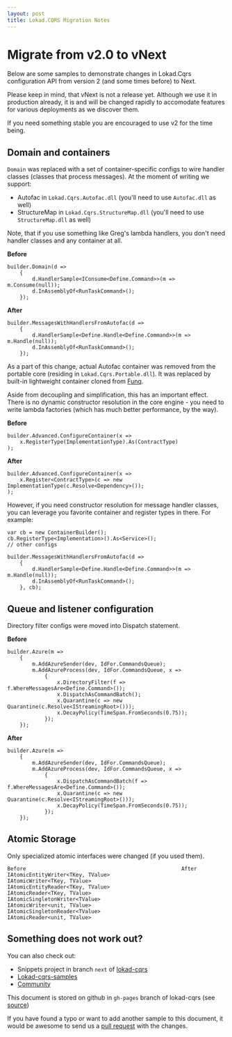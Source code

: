 ```yaml
---
layout: post
title: Lokad.CQRS Migration Notes
---
```


Migrate from v2.0 to vNext
=========================

Below are some samples to demonstrate changes in Lokad.Cqrs configuration API from version 2 
(and some times before) to Next.

Please keep in mind, that vNext is not a release yet. Although we use it in production already,
it is and will be changed rapidly to accomodate features for various deployments as we discover them.

If you need something stable you are encouraged to use v2 for the time being.

Domain and containers
---------------------

`Domain` was replaced with a set of container-specific configs to wire handler classes 
(classes that process messages). At the moment of writing we support:

* Autofac in `Lokad.Cqrs.Autofac.dll` (you'll need to use `Autofac.dll` as well)
* StructureMap in `Lokad.Cqrs.StructureMap.dll` (you'll need to use `StructureMap.dll` as well)
  
Note, that if you use something like Greg's lambda handlers, you don't need handler 
classes and any container at all.

**Before**

    builder.Domain(d =>
        {
            d.HandlerSample<IConsume<Define.Command>>(m => m.Consume(null));            
            d.InAssemblyOf<RunTaskCommand>(); 
        });

**After**

    builder.MessagesWithHandlersFromAutofac(d =>
        {
            d.HandlerSample<Define.Handle<Define.Command>>(m => m.Handle(null));            
            d.InAssemblyOf<RunTaskCommand>();
        });
        
As a part of this change, actual Autofac container was removed from the portable core 
(residing in `Lokad.Cqrs.Portable.dll`). It was replaced by built-in lightweight container
cloned from [Funq](http://funq.codeplex.com/).

Aside from decoupling and simplification, this has an important effect. There is no dynamic
constructor resolution in the core engine - you need to write lambda factories (which has much
better performance, by the way).

**Before**

    builder.Advanced.ConfigureContainer(x => 
        x.RegisterType(ImplementationType).As(ContractType)
    );
    
**After**
  
    builder.Advanced.ConfigureContainer(x =>
        x.Register<ContractType>(c => new ImplementationType(c.Resolve<Dependency>());
    );
    
However, if you need constructor resolution for message handler classes, you can leverage
you favorite container and register types in there. For example:

    var cb = new ContainerBuilder();
    cb.RegisterType<Implementation>().As<Service>();
    // other configs

    builder.MessagesWithHandlersFromAutofac(d =>
        {
            d.HandlerSample<Define.Handle<Define.Command>>(m => m.Handle(null));            
            d.InAssemblyOf<RunTaskCommand>();
        }, cb);

Queue and listener configuration
--------------------------------

Directory filter configs were moved into Dispatch statement.

**Before**

    builder.Azure(m =>
        {
            m.AddAzureSender(dev, IdFor.CommandsQueue);
            m.AddAzureProcess(dev, IdFor.CommandsQueue, x =>
                {
                    x.DirectoryFilter(f => f.WhereMessagesAre<Define.Command>());
                    x.DispatchAsCommandBatch();
                    x.Quarantine(c => new Quarantine(c.Resolve<IStreamingRoot>()));
                    x.DecayPolicy(TimeSpan.FromSeconds(0.75));
                });
        });

**After**

    builder.Azure(m =>
        {
            m.AddAzureSender(dev, IdFor.CommandsQueue);
            m.AddAzureProcess(dev, IdFor.CommandsQueue, x =>
                {
                    x.DispatchAsCommandBatch(f => f.WhereMessagesAre<Define.Command>());
                    x.Quarantine(c => new Quarantine(c.Resolve<IStreamingRoot>()));
                    x.DecayPolicy(TimeSpan.FromSeconds(0.75));
                });
        });
        
Atomic Storage
--------------

Only specialized atomic interfaces were changed (if you used them).


    Before                                                  After
    IAtomicEntityWriter<TKey, TValue>                       IAtomicWriter<TKey, TValue>
    IAtomicEntityReader<TKey, TValue>                       IAtomicReader<TKey, TValue>
    IAtomicSingletonWriter<TValue>                          IAtomicWriter<unit, TValue>
    IAtomicSingletonReader<TValue>                          IAtomicReader<unit, TValue>


Something does not work out?
----------------------------

You can also check out:

* Snippets project in branch `next` of [lokad-cqrs](https://github.com/Lokad/lokad-cqrs)
* [Lokad-cqrs-samples](https://github.com/Lokad/lokad-cqrs-samples)
* [Community](http://groups.google.com/group/lokad)

This document is stored on github in `gh-pages` branch of lokad-cqrs (see [source](https://github.com/Lokad/lokad-cqrs/edit/gh-pages/docs/migrate.markdown))

If you have found a typo or want to add another sample to this document, it would be awesome to send us
a [pull request](http://help.github.com/send-pull-requests/) with the changes. 
